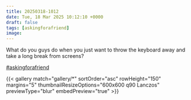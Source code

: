 ```yaml
---
title: 20250318-1012
date: Tue, 18 Mar 2025 10:12:10 +0000
draft: false
tags: [askingforafriend]
image: 
---
```


What do you guys do when you just want to throw the keyboard away and take a long break from screens?

[#askingforafriend](https://mastodon.bofhers.es/tags/askingforafriend)

{{< gallery match="gallery/*" sortOrder="asc" rowHeight="150" margins="5" thumbnailResizeOptions="600x600 q90 Lanczos" previewType="blur" embedPreview="true" >}}

